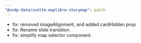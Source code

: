 ```yaml
---
"@undp-data/svelte-maplibre-storymap": patch
---
```


- fix: removed imageAlignment, and added cardHidden prop
- fix: Rename slide transition.
- fix: simplify map selector component.
